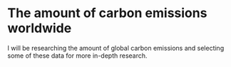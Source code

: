 # The amount of carbon emissions worldwide
 
I will be researching the amount of global carbon emissions and selecting some of these data for more in-depth research.


